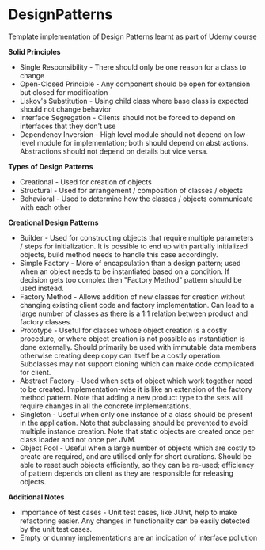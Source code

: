# DesignPatterns
Template implementation of Design Patterns learnt as part of Udemy course

<b> Solid Principles </b>
<ul>
    <li> Single Responsibility - There should only be one reason for a class to change </li>
    <li> Open-Closed Principle - Any component should be open for extension but closed for modification </li>
    <li> Liskov's Substitution - Using child class where base class is expected should not change behavior </li>
    <li> Interface Segregation - Clients should not be forced to depend on interfaces that they don't use </li>
    <li> Dependency Inversion - High level module should not depend on low-level module for implementation; both should 
    depend on abstractions. Abstractions should not depend on details but vice versa. </li>
</ul>

<b> Types of Design Patterns </b>
<ul>
    <li> Creational - Used for creation of objects </li>
    <li> Structural - Used for arrangement / composition of classes / objects </li>
    <li> Behavioral - Used to determine how the classes / objects communicate with each other </li>
</ul>

<b> Creational Design Patterns </b>
<ul>
    <li> Builder - Used for constructing objects that require multiple parameters / steps for initialization. It is
    possible to end up with partially initialized objects, build method needs to handle this case accordingly. </li>
    <li> Simple Factory - More of encapsulation than a design pattern; used when an object needs to be instantiated
    based on a condition. If decision gets too complex then "Factory Method" pattern should be used instead. </li>
    <li> Factory Method - Allows addition of new classes for creation without changing existing client code and factory
    implementation. Can lead to a large number of classes as there is a 1:1 relation between product and factory
    classes. </li>
    <li> Prototype - Useful for classes whose object creation is a costly procedure, or where object creation is not 
    possible as instantiation is done externally. Should primarily be used with immutable data members otherwise
    creating deep copy can itself be a costly operation. Subclasses may not support cloning which can make code 
    complicated for client. </li>
    <li> Abstract Factory - Used when sets of object which work together need to be created. Implementation-wise it is
    like an extension of the factory method pattern. Note that adding a new product type to the sets will require
    changes in all the concrete implementations. </li>
    <li> Singleton - Useful when only one instance of a class should be present in the application. Note that
    subclassing should be prevented to avoid multiple instance creation. Note that static objects are created once 
    per class loader and not once per JVM. </li>
    <li> Object Pool - Useful when a large number of objects which are costly to create are required, and are utilised 
    only for short durations. Should be able to reset such objects efficiently, so they can be re-used; efficiency of
    pattern depends on client as they are responsible for releasing objects. </li>
</ul>

<b> Additional Notes </b>
<ul>
    <li> Importance of test cases - Unit test cases, like JUnit, help to make refactoring easier. Any changes in
    functionality can be easily detected by the unit test cases. </li>
    <li> Empty or dummy implementations are an indication of interface pollution </li>
</ul>